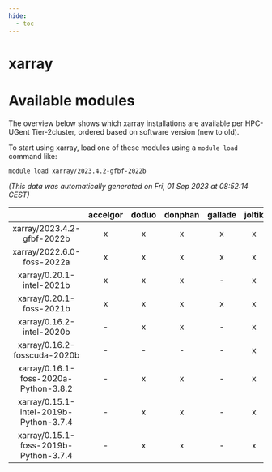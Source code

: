 ```yaml
---
hide:
  - toc
---
```


xarray
======

# Available modules


The overview below shows which xarray installations are available per HPC-UGent Tier-2cluster, ordered based on software version (new to old).

To start using xarray, load one of these modules using a `module load` command like:

```shell
module load xarray/2023.4.2-gfbf-2022b
```

*(This data was automatically generated on Fri, 01 Sep 2023 at 08:52:14 CEST)*  

| |accelgor|doduo|donphan|gallade|joltik|skitty|swalot|victini|
| :---: | :---: | :---: | :---: | :---: | :---: | :---: | :---: | :---: |
|xarray/2023.4.2-gfbf-2022b|x|x|x|x|x|x|x|x|
|xarray/2022.6.0-foss-2022a|x|x|x|x|x|x|x|x|
|xarray/0.20.1-intel-2021b|x|x|x|-|x|x|x|x|
|xarray/0.20.1-foss-2021b|x|x|x|x|x|x|x|x|
|xarray/0.16.2-intel-2020b|-|x|x|-|x|x|x|x|
|xarray/0.16.2-fosscuda-2020b|-|-|-|-|x|-|-|-|
|xarray/0.16.1-foss-2020a-Python-3.8.2|-|x|x|-|x|x|x|x|
|xarray/0.15.1-intel-2019b-Python-3.7.4|-|x|x|-|x|x|-|x|
|xarray/0.15.1-foss-2019b-Python-3.7.4|-|x|x|-|x|x|-|x|
